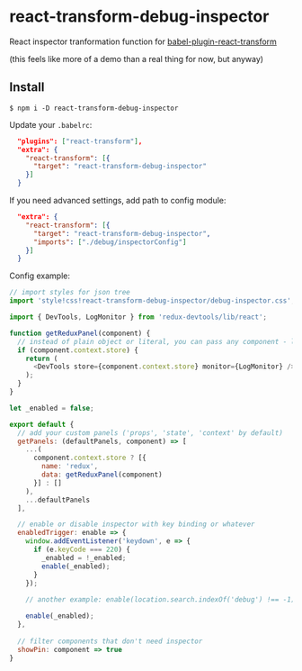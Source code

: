 # react-transform-debug-inspector
React inspector tranformation function for [babel-plugin-react-transform](https://github.com/gaearon/babel-plugin-react-transform)

(this feels like more of a demo than a real thing for now, but anyway)

## Install

```
$ npm i -D react-transform-debug-inspector
```

Update your `.babelrc`:
```json
  "plugins": ["react-transform"],
  "extra": {
    "react-transform": [{
      "target": "react-transform-debug-inspector"
    }]
  }
```

If you need advanced settings, add path to config module:
```json
  "extra": {
    "react-transform": [{
      "target": "react-transform-debug-inspector",
      "imports": ["./debug/inspectorConfig"]
    }]
  }
```

Config example:
```js
// import styles for json tree
import 'style!css!react-transform-debug-inspector/debug-inspector.css';

import { DevTools, LogMonitor } from 'redux-devtools/lib/react';

function getReduxPanel(component) {
  // instead of plain object or literal, you can pass any component - like redux DevTools
  if (component.context.store) {
    return (
      <DevTools store={component.context.store} monitor={LogMonitor} />
    );
  }
}

let _enabled = false;

export default {
  // add your custom panels ('props', 'state', 'context' by default)
  getPanels: (defaultPanels, component) => [
    ...(
      component.context.store ? [{
        name: 'redux',
        data: getReduxPanel(component)
      }] : []
    ),
    ...defaultPanels
  ],

  // enable or disable inspector with key binding or whatever
  enabledTrigger: enable => {
    window.addEventListener('keydown', e => {
      if (e.keyCode === 220) {
        _enabled = !_enabled;
        enable(_enabled);
      }
    });
    
    // another example: enable(location.search.indexOf('debug') !== -1)

    enable(_enabled);
  },
  
  // filter components that don't need inspector
  showPin: component => true
}
```
